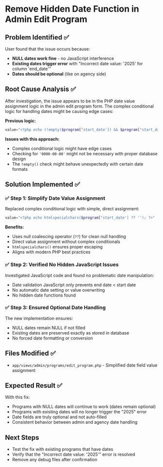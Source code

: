 # Remove Hidden Date Function in Admin Edit Program

## Problem Identified ✅
User found that the issue occurs because:
- **NULL dates work fine** - no JavaScript interference 
- **Existing dates trigger error** with "Incorrect date value: '2025' for column 'end_date'"
- **Dates should be optional** (like on agency side)

## Root Cause Analysis ✅
After investigation, the issue appears to be in the PHP date value assignment logic in the admin edit program form. The complex conditional logic for handling dates might be causing edge cases:

**Previous logic:**
```php
value="<?php echo (!empty($program['start_date']) && $program['start_date'] !== '0000-00-00') ? $program['start_date'] : ''; ?>"
```

**Issues with this approach:**
- Complex conditional logic might have edge cases
- Checking for `'0000-00-00'` might not be necessary with proper database design
- The `!empty()` check might behave unexpectedly with certain date formats

## Solution Implemented ✅

### ✅ Step 1: Simplify Date Value Assignment
Replaced complex conditional logic with simple, direct assignment:

```php
value="<?php echo htmlspecialchars($program['start_date'] ?? ''); ?>"
```

**Benefits:**
- Uses null coalescing operator (`??`) for clean null handling
- Direct value assignment without complex conditionals
- `htmlspecialchars()` ensures proper escaping
- Aligns with modern PHP best practices

### ✅ Step 2: Verified No Hidden JavaScript Issues
Investigated JavaScript code and found no problematic date manipulation:
- Date validation JavaScript only prevents end date < start date
- No automatic date setting or value overwriting
- No hidden date functions found

### ✅ Step 3: Ensured Optional Date Handling
The new implementation ensures:
- NULL dates remain NULL if not filled
- Existing dates are preserved exactly as stored in database
- No forced date formatting or conversion

## Files Modified ✅
- `app/views/admin/programs/edit_program.php` - Simplified date field value assignment

## Expected Result ✅
With this fix:
- Programs with NULL dates will continue to work (dates remain optional)
- Programs with existing dates will no longer trigger the "2025" error
- Date fields are truly optional and not auto-filled
- Consistent behavior between admin and agency date handling

## Next Steps
- Test the fix with existing programs that have dates
- Verify that the "Incorrect date value: '2025'" error is resolved
- Remove any debug files after confirmation
